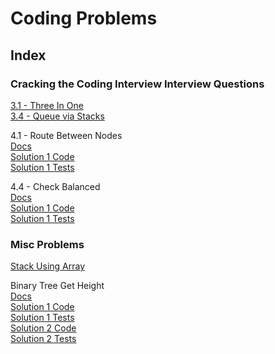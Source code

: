 # Coding Problems

## Index

### Cracking the Coding Interview Interview Questions

[3.1 - Three In One](https://github.com/devin5885/CodingProblems/tree/master/CodingProblems/MultipleStacksUsingSingleArray)  
[3.4 - Queue via Stacks](https://github.com/devin5885/CodingProblems/tree/master/CodingProblems/Queue/Stacks)  

4.1 - Route Between Nodes  
[Docs](https://github.com/devin5885/CodingProblems/blob/master/CodingProblems/Graph/RouteBetweenNodes/GraphIsRouteBetweenNodes.md)  
[Solution 1 Code](https://github.com/devin5885/CodingProblems/blob/master/CodingProblems/Graph/RouteBetweenNodes/GraphIsRouteBetweenNodes1DFSComplete.cs)  
[Solution 1 Tests](https://github.com/devin5885/CodingProblems/blob/master/CodingProblems/Graph/RouteBetweenNodes/GraphIsRouteBetweenNodes1DFSCompleteTests.cs)  

4.4 - Check Balanced  
[Docs](https://github.com/devin5885/CodingProblems/tree/master/CodingProblems/BinaryTree/CheckBalanced)  
[Solution 1 Code](https://github.com/devin5885/CodingProblems/blob/master/CodingProblems/BinaryTree/CheckBalanced/BinaryTreeCheckBalanced1RecursiveComplete.cs)  
[Solution 1 Tests](https://github.com/devin5885/CodingProblems/blob/master/CodingProblems/BinaryTree/CheckBalanced/BinaryTreeCheckBalanced1RecursiveCompleteTests.cs)  

### Misc Problems

[Stack Using Array](https://github.com/devin5885/CodingProblems/tree/master/CodingProblems/Stack/UsingArray)  

Binary Tree Get Height  
[Docs](https://github.com/devin5885/CodingProblems/blob/master/CodingProblems/BinaryTree/GetHeight/BinaryTreeGetHeight.md)  
[Solution 1 Code](https://github.com/devin5885/CodingProblems/blob/master/CodingProblems/BinaryTree/GetHeight/BinaryTreeGetHeight1RecursiveComplete.cs)  
[Solution 1 Tests](https://github.com/devin5885/CodingProblems/blob/master/CodingProblems/BinaryTree/GetHeight/BinaryTreeGetHeight1RecursiveCompleteTests.cs)  
[Solution 2 Code](https://github.com/devin5885/CodingProblems/blob/master/CodingProblems/BinaryTree/GetHeight/BinaryTreeGetHeight2IterativeComplete.cs)   
[Solution 2 Tests](https://github.com/devin5885/CodingProblems/blob/master/CodingProblems/BinaryTree/GetHeight/BinaryTreeGetHeight2IterativeCompleteTests.cs)  
